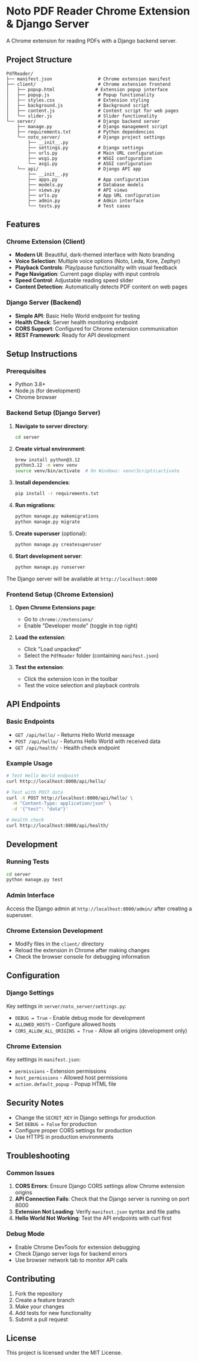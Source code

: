 # Noto PDF Reader Chrome Extension & Django Server

A Chrome extension for reading PDFs with a Django backend server.

## Project Structure

```
PdfReader/
├── manifest.json                 # Chrome extension manifest
├── client/                       # Chrome extension frontend
│   ├── popup.html               # Extension popup interface
│   ├── popup.js                  # Popup functionality
│   ├── styles.css                # Extension styling
│   ├── background.js             # Background script
│   ├── content.js                # Content script for web pages
│   └── slider.js                 # Slider functionality
└── server/                       # Django backend server
    ├── manage.py                 # Django management script
    ├── requirements.txt          # Python dependencies
    └── noto_server/              # Django project settings
        ├── __init__.py
        ├── settings.py           # Django settings
        ├── urls.py               # Main URL configuration
        ├── wsgi.py               # WSGI configuration
        └── asgi.py               # ASGI configuration
    └── api/                      # Django API app
        ├── __init__.py
        ├── apps.py               # App configuration
        ├── models.py             # Database models
        ├── views.py              # API views
        ├── urls.py               # App URL configuration
        ├── admin.py              # Admin interface
        └── tests.py              # Test cases
```

## Features

### Chrome Extension (Client)
- **Modern UI**: Beautiful, dark-themed interface with Noto branding
- **Voice Selection**: Multiple voice options (Noto, Leda, Kore, Zephyr)
- **Playback Controls**: Play/pause functionality with visual feedback
- **Page Navigation**: Current page display with input controls
- **Speed Control**: Adjustable reading speed slider
- **Content Detection**: Automatically detects PDF content on web pages

### Django Server (Backend)
- **Simple API**: Basic Hello World endpoint for testing
- **Health Check**: Server health monitoring endpoint
- **CORS Support**: Configured for Chrome extension communication
- **REST Framework**: Ready for API development

## Setup Instructions

### Prerequisites
- Python 3.8+
- Node.js (for development)
- Chrome browser

### Backend Setup (Django Server)

1. **Navigate to server directory**:
   ```bash
   cd server
   ```

2. **Create virtual environment**:
   ```bash
   brew install python@3.12
   python3.12 -m venv venv
   source venv/bin/activate  # On Windows: venv\Scripts\activate
   ```

3. **Install dependencies**:
   ```bash
   pip install -r requirements.txt
   ```

4. **Run migrations**:
   ```bash
   python manage.py makemigrations
   python manage.py migrate
   ```

5. **Create superuser** (optional):
   ```bash
   python manage.py createsuperuser
   ```

6. **Start development server**:
   ```bash
   python manage.py runserver
   ```

The Django server will be available at `http://localhost:8000`

### Frontend Setup (Chrome Extension)

1. **Open Chrome Extensions page**:
   - Go to `chrome://extensions/`
   - Enable "Developer mode" (toggle in top right)

2. **Load the extension**:
   - Click "Load unpacked"
   - Select the `PdfReader` folder (containing `manifest.json`)

3. **Test the extension**:
   - Click the extension icon in the toolbar
   - Test the voice selection and playback controls

## API Endpoints

### Basic Endpoints
- `GET /api/hello/` - Returns Hello World message
- `POST /api/hello/` - Returns Hello World with received data
- `GET /api/health/` - Health check endpoint

### Example Usage
```bash
# Test Hello World endpoint
curl http://localhost:8000/api/hello/

# Test with POST data
curl -X POST http://localhost:8000/api/hello/ \
  -H "Content-Type: application/json" \
  -d '{"test": "data"}'

# Health check
curl http://localhost:8000/api/health/
```

## Development

### Running Tests
```bash
cd server
python manage.py test
```

### Admin Interface
Access the Django admin at `http://localhost:8000/admin/` after creating a superuser.

### Chrome Extension Development
- Modify files in the `client/` directory
- Reload the extension in Chrome after making changes
- Check the browser console for debugging information

## Configuration

### Django Settings
Key settings in `server/noto_server/settings.py`:
- `DEBUG = True` - Enable debug mode for development
- `ALLOWED_HOSTS` - Configure allowed hosts
- `CORS_ALLOW_ALL_ORIGINS = True` - Allow all origins (development only)

### Chrome Extension
Key settings in `manifest.json`:
- `permissions` - Extension permissions
- `host_permissions` - Allowed host permissions
- `action.default_popup` - Popup HTML file

## Security Notes

- Change the `SECRET_KEY` in Django settings for production
- Set `DEBUG = False` for production
- Configure proper CORS settings for production
- Use HTTPS in production environments

## Troubleshooting

### Common Issues

1. **CORS Errors**: Ensure Django CORS settings allow Chrome extension origins
2. **API Connection Fails**: Check that the Django server is running on port 8000
3. **Extension Not Loading**: Verify `manifest.json` syntax and file paths
4. **Hello World Not Working**: Test the API endpoints with curl first

### Debug Mode
- Enable Chrome DevTools for extension debugging
- Check Django server logs for backend errors
- Use browser network tab to monitor API calls

## Contributing

1. Fork the repository
2. Create a feature branch
3. Make your changes
4. Add tests for new functionality
5. Submit a pull request

## License

This project is licensed under the MIT License.
